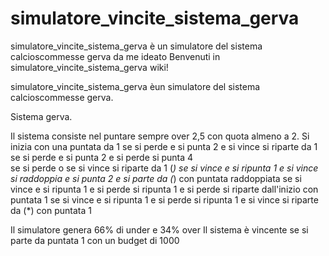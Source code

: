 # simulatore_vincite_sistema_gerva
simulatore_vincite_sistema_gerva è un simulatore del sistema calcioscommesse gerva da me ideato
Benvenuti in simulatore_vincite_sistema_gerva wiki!

simulatore_vincite_sistema_gerva èun simulatore del sistema calcioscommesse gerva.

Sistema gerva.

Il sistema consiste nel puntare sempre over 2,5 con quota almeno a 2.
Si inizia con una puntata da 1
                        se si perde e si punta 2 e si vince si riparte da 1
                        se si perde e si punta 2 e si perde si punta 4  
                                          se si perde o se si vince si riparte da 1
                        (*)
                        se si vince e si ripunta 1 e si vince si raddoppia e si punta 2 e si parte da (*) con puntata raddoppiata
                        se si vince e si ripunta 1 e si perde si ripunta 1 e si perde si riparte dall'inizio con puntata 1
                        se si vince e si ripunta 1 e si perde si ripunta 1 e si vince si riparte da (*) con puntata 1

Il simulatore genera 66% di under e 34% over
Il sistema è vincente se si parte da puntata 1 con un budget di 1000
